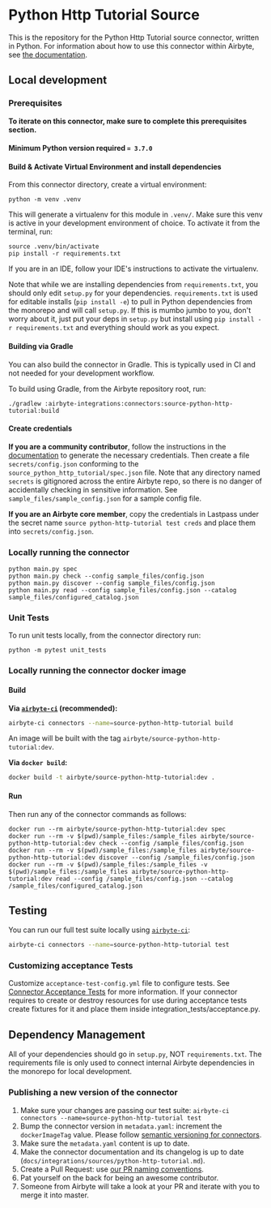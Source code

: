 # Python Http Tutorial Source

This is the repository for the Python Http Tutorial source connector, written in Python. For
information about how to use this connector within Airbyte, see
[the documentation](https://docs.airbyte.io/integrations/sources/python-http-tutorial).

## Local development

### Prerequisites

**To iterate on this connector, make sure to complete this prerequisites section.**

#### Minimum Python version required `= 3.7.0`

#### Build & Activate Virtual Environment and install dependencies

From this connector directory, create a virtual environment:

```
python -m venv .venv
```

This will generate a virtualenv for this module in `.venv/`. Make sure this venv is active in your
development environment of choice. To activate it from the terminal, run:

```
source .venv/bin/activate
pip install -r requirements.txt
```

If you are in an IDE, follow your IDE's instructions to activate the virtualenv.

Note that while we are installing dependencies from `requirements.txt`, you should only edit
`setup.py` for your dependencies. `requirements.txt` is used for editable installs
(`pip install -e`) to pull in Python dependencies from the monorepo and will call `setup.py`. If
this is mumbo jumbo to you, don't worry about it, just put your deps in `setup.py` but install using
`pip install -r requirements.txt` and everything should work as you expect.

#### Building via Gradle

You can also build the connector in Gradle. This is typically used in CI and not needed for your
development workflow.

To build using Gradle, from the Airbyte repository root, run:

```
./gradlew :airbyte-integrations:connectors:source-python-http-tutorial:build
```

#### Create credentials

**If you are a community contributor**, follow the instructions in the
[documentation](https://docs.airbyte.io/integrations/sources/python-http-tutorial) to generate the
necessary credentials. Then create a file `secrets/config.json` conforming to the
`source_python_http_tutorial/spec.json` file. Note that any directory named `secrets` is gitignored
across the entire Airbyte repo, so there is no danger of accidentally checking in sensitive
information. See `sample_files/sample_config.json` for a sample config file.

**If you are an Airbyte core member**, copy the credentials in Lastpass under the secret name
`source python-http-tutorial test creds` and place them into `secrets/config.json`.

### Locally running the connector

```
python main.py spec
python main.py check --config sample_files/config.json
python main.py discover --config sample_files/config.json
python main.py read --config sample_files/config.json --catalog sample_files/configured_catalog.json
```

### Unit Tests

To run unit tests locally, from the connector directory run:

```
python -m pytest unit_tests
```

### Locally running the connector docker image

#### Build

**Via
[`airbyte-ci`](https://github.com/airbytehq/airbyte/blob/master/airbyte-ci/connectors/pipelines/README.md)
(recommended):**

```bash
airbyte-ci connectors --name=source-python-http-tutorial build
```

An image will be built with the tag `airbyte/source-python-http-tutorial:dev`.

**Via `docker build`:**

```bash
docker build -t airbyte/source-python-http-tutorial:dev .
```

#### Run

Then run any of the connector commands as follows:

```
docker run --rm airbyte/source-python-http-tutorial:dev spec
docker run --rm -v $(pwd)/sample_files:/sample_files airbyte/source-python-http-tutorial:dev check --config /sample_files/config.json
docker run --rm -v $(pwd)/sample_files:/sample_files airbyte/source-python-http-tutorial:dev discover --config /sample_files/config.json
docker run --rm -v $(pwd)/sample_files:/sample_files -v $(pwd)/sample_files:/sample_files airbyte/source-python-http-tutorial:dev read --config /sample_files/config.json --catalog /sample_files/configured_catalog.json
```

## Testing

You can run our full test suite locally using
[`airbyte-ci`](https://github.com/airbytehq/airbyte/blob/master/airbyte-ci/connectors/pipelines/README.md):

```bash
airbyte-ci connectors --name=source-python-http-tutorial test
```

### Customizing acceptance Tests

Customize `acceptance-test-config.yml` file to configure tests. See
[Connector Acceptance Tests](https://docs.airbyte.com/connector-development/testing-connectors/connector-acceptance-tests-reference)
for more information. If your connector requires to create or destroy resources for use during
acceptance tests create fixtures for it and place them inside integration_tests/acceptance.py.

## Dependency Management

All of your dependencies should go in `setup.py`, NOT `requirements.txt`. The requirements file is
only used to connect internal Airbyte dependencies in the monorepo for local development.

### Publishing a new version of the connector

1. Make sure your changes are passing our test suite:
   `airbyte-ci connectors --name=source-python-http-tutorial test`
2. Bump the connector version in `metadata.yaml`: increment the `dockerImageTag` value. Please
   follow
   [semantic versioning for connectors](https://docs.airbyte.com/contributing-to-airbyte/resources/pull-requests-handbook/#semantic-versioning-for-connectors).
3. Make sure the `metadata.yaml` content is up to date.
4. Make the connector documentation and its changelog is up to date
   (`docs/integrations/sources/python-http-tutorial.md`).
5. Create a Pull Request: use
   [our PR naming conventions](https://docs.airbyte.com/contributing-to-airbyte/resources/pull-requests-handbook/#pull-request-title-convention).
6. Pat yourself on the back for being an awesome contributor.
7. Someone from Airbyte will take a look at your PR and iterate with you to merge it into master.
